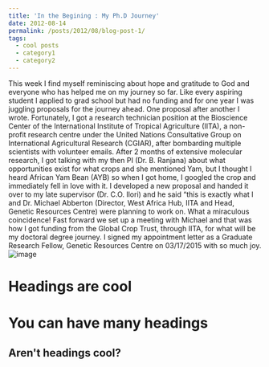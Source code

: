 ```yaml
---
title: 'In the Begining : My Ph.D Journey'
date: 2012-08-14
permalink: /posts/2012/08/blog-post-1/
tags:
  - cool posts
  - category1
  - category2
---
```


This week I find myself reminiscing about hope and gratitude to God and everyone who has helped me on my journey so far. Like every aspiring student I applied to grad school but had no funding and for one year I was juggling proposals for the journey ahead. One proposal after another I wrote. Fortunately, I got a research technician position at the Bioscience Center of the International Institute of Tropical Agriculture (IITA), a non-profit research centre under the United Nations Consultative Group on International Agricultural Research (CGIAR), after bombarding multiple scientists with volunteer emails. After 2 months of extensive molecular research, I got talking with my then PI (Dr. B. Ranjana) about what opportunities exist for what crops and she mentioned Yam, but I thought I heard African Yam Bean (AYB) so when I got home, I googled the crop and immediately fell in love with it. I developed a new proposal and handed it over to my late supervisor (Dr. C.O. Ilori) and he said “this is exactly what I and Dr. Michael Abberton (Director, West Africa Hub, IITA and Head, Genetic Resources Centre) were planning to work on. What a miraculous coincidence! Fast forward we set up a meeting with Michael and that was how I got funding from the Global Crop Trust, through IITA, for what will be my doctoral degree journey. I signed my appointment letter as a Graduate Research Fellow, Genetic Resources Centre on 03/17/2015 with so much joy. ![image](https://github.com/user-attachments/assets/a1b58eb4-2608-46ce-8de3-8e489cdcd3d5)


Headings are cool
======

You can have many headings
======

Aren't headings cool?
------
